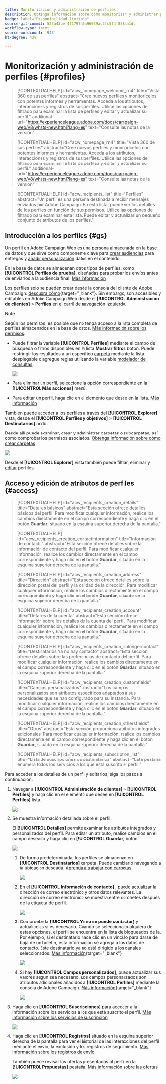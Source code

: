 ```yaml
---
title: Monitorización y administración de perfiles
description: Obtenga información sobre cómo monitorizar y administrar perfiles en Campaign Web.
badge: label="Disponibilidad limitada"
source-git-commit: 523a43bef4f179740a96039ac2fc5f4f858aa1dc
workflow-type: tm+mt
source-wordcount: '943'
ht-degree: 43%

---
```


# Monitorización y administración de perfiles {#profiles}

>[!CONTEXTUALHELP]
>id="acw_homepage_welcome_rn4"
>title="Vista 360 de sus perfiles"
>abstract="Cree nuevos perfiles y monitorícelos con potentes informes y herramientas. Acceda a los atributos, interacciones y registros de sus perfiles. Utilice las opciones de filtrado para examinar la lista de perfiles y editar y actualizar su perfil."
>additional-url="https://experienceleague.adobe.com/docs/campaign-web/v8/whats-new.html?lang=es" text="Consulte las notas de la versión"

<!--TO REMOVE BELOW-->
>[!CONTEXTUALHELP]
>id="acw_homepage_rn4"
>title="Vista 360 de sus perfiles"
>abstract="Cree nuevos perfiles y monitorícelos con potentes informes y herramientas. Acceda a los atributos, interacciones y registros de sus perfiles. Utilice las opciones de filtrado para examinar la lista de perfiles y editar y actualizar su perfil."
>additional-url="https://experienceleague.adobe.com/docs/campaign-web/v8/whats-new.html?lang=es" text="Consulte las notas de la versión"

<!--TO REMOVE ABOVE-->


>[!CONTEXTUALHELP]
>id="acw_recipients_list"
>title="Perfiles"
>abstract="Un perfil es una persona destinada a recibir mensajes enviados por Adobe Campaign. En esta lista, puede ver los detalles de los perfiles en función de sus permisos. Utilice las opciones de filtrado para examinar esta lista. Puede editar y actualizar un pequeño conjunto de atributos de los perfiles."

## Introducción a los perfiles {#gs}

Un perfil en Adobe Campaign Web es una persona almacenada en la base de datos y que sirve como componente clave para [crear audiencias](create-audience.md) para entregas y [añadir personalización](../personalization/personalize.md) datos en el contenido.

En la base de datos se almacenan otros tipos de perfiles, como **[!UICONTROL Perfiles de prueba]**, diseñadas para probar los envíos antes de enviarlos a la audiencia final. [Más información](test-profiles.md)

Los perfiles solo se pueden crear desde la consola del cliente de Adobe Campaign: [descubra cómo](https://experienceleague.adobe.com/docs/campaign/campaign-v8/audience/add-profiles/create-profiles.html){target="_blank"}. Sin embargo, son accesibles y editables en Adobe Campaign Web desde el **[!UICONTROL Administración de clientes]** > **Perfiles** en el carril de navegación izquierdo.

>[!NOTE]
>
>Según los permisos, es posible que no tenga acceso a la lista completa de perfiles almacenados en la base de datos. [Más información sobre los permisos](../get-started/permissions.md).

* Puede filtrar la variable **[!UICONTROL Perfiles]** mediante el campo de búsqueda o filtros disponibles en la lista **Mostrar filtros** botón. Puede restringir los resultados a un específico [carpeta](../get-started/permissions.md#folders) mediante la lista desplegable o agregue reglas utilizando la variable [modelador de consultas](../query/query-modeler-overview.md).

  ![](assets/profiles-list-filters.png)

* Para eliminar un perfil, seleccione la opción correspondiente en la **[!UICONTROL Más acciones]** menú.

* Para editar un perfil, haga clic en el elemento que desee en la lista. [Más información](#access)

También puede acceder a los perfiles a través del **[!UICONTROL Explorer]** vista, desde el **[!UICONTROL Perfiles y objetivos]** > **[!UICONTROL Destinatarios]** nodo.

Desde allí puede examinar, crear y administrar carpetas o subcarpetas, así como comprobar los permisos asociados. [Obtenga información sobre cómo crear carpetas](../get-started/permissions.md#folders)

![](assets/profiles-explorer-folder.png)

Desde el **[!UICONTROL Explorer]** vista también puede filtrar, eliminar y [editar](#access) perfiles.

## Acceso y edición de atributos de perfiles {#access}

>[!CONTEXTUALHELP]
>id="acw_recipients_creation_details"
>title="Detalles básicos"
>abstract="Esta sección ofrece detalles básicos del perfil. Para modificar cualquier información, realice los cambios directamente en el campo correspondiente y haga clic en el botón **Guardar**, situado en la esquina superior derecha de la pantalla."

>[!CONTEXTUALHELP]
>id="acw_recipients_creation_contactinformation"
>title="Información de contacto"
>abstract="Esta sección ofrece detalles sobre la información de contacto del perfil. Para modificar cualquier información, realice los cambios directamente en el campo correspondiente y haga clic en el botón **Guardar**, situado en la esquina superior derecha de la pantalla."

>[!CONTEXTUALHELP]
>id="acw_recipients_creation_address"
>title="Dirección"
>abstract="Esta sección ofrece detalles sobre la dirección postal del perfil y la calidad de la dirección. Para modificar cualquier información, realice los cambios directamente en el campo correspondiente y haga clic en el botón **Guardar**, situado en la esquina superior derecha de la pantalla."

>[!CONTEXTUALHELP]
>id="acw_recipients_creation_account"
>title="Detalles de la cuenta"
>abstract="Esta sección ofrece información sobre los detalles de la cuenta del perfil. Para modificar cualquier información, realice los cambios directamente en el campo correspondiente y haga clic en el botón **Guardar**, situado en la esquina superior derecha de la pantalla."

>[!CONTEXTUALHELP]
>id="acw_recipients_creation_nolongercontact"
>title="Destinatarios Ya no hay contacto"
>abstract="Esta sección ofrece detalles sobre las preferencias de contacto del perfil. Para modificar cualquier información, realice los cambios directamente en el campo correspondiente y haga clic en el botón **Guardar**, situado en la esquina superior derecha de la pantalla."

>[!CONTEXTUALHELP]
>id="acw_recipients_creation_customfields"
>title="Campos personalizados"
>abstract="Los campos personalizados son atributos específicos adaptados a sus necesidades que se han configurado para su instancia. Para modificar cualquier información, realice los cambios directamente en el campo correspondiente y haga clic en el botón **Guardar**, situado en la esquina superior derecha de la pantalla."

>[!CONTEXTUALHELP]
>id="acw_recipients_creation_othersfields"
>title="Otros"
>abstract="Esta sección proporciona atributos integrados adicionales. Para modificar cualquier información, realice los cambios directamente en el campo correspondiente y haga clic en el botón **Guardar**, situado en la esquina superior derecha de la pantalla."

>[!CONTEXTUALHELP]
>id="acw_recipients_subscription_list"
>title="Lista de suscripciones de destinatarios"
>abstract="Esta pestaña enumera todos los servicios a los que está suscrito el perfil."

Para acceder a los detalles de un perfil y editarlos, siga los pasos a continuación.

1. Navegar a **[!UICONTROL Administración de clientes]** > **[!UICONTROL Perfiles]** y haga clic en el elemento que desee en **[!UICONTROL Perfiles]** lista.

   ![](assets/profiles-list-select.png)

1. Se muestra información detallada sobre el perfil.

   El **[!UICONTROL Detalles]** permite examinar los atributos integrados y personalizados del perfil. Para editar un atributo, realice cambios en el campo deseado y haga clic en **[!UICONTROL Guardar]** botón.

   ![](assets/profile-details.png)

   1. De forma predeterminada, los perfiles se almacenan en **[!UICONTROL Destinatarios]** carpeta. Puede cambiarlo navegando a la ubicación deseada. [Aprenda a trabajar con carpetas](../get-started/permissions.md#folders)

      ![](assets/profile-folder.png)

   1. En el **[!UICONTROL Información de contacto]** , puede actualizar la dirección de correo electrónico y otros datos relevantes. La dirección de correo electrónico se muestra entre corchetes después de la etiqueta de perfil.

      ![](assets/profile-address.png)

   1. Compruebe la **[!UICONTROL Ya no se puede contactar]** y actualícelas si es necesario. Cuando se selecciona cualquiera de estas opciones, el perfil se encuentra en la lista de bloqueados de la. Por ejemplo, si el destinatario hace clic en un vínculo para darse de baja de un boletín, esta información se agrega a los datos de contacto. Este destinatario ya no está dirigido a los canales seleccionados. [Más información](https://experienceleague.adobe.com/docs/campaign/campaign-v8/send/failures/quarantines.html){target="_blank"}

      ![](assets/profile-no-longer-contact.png)

   1. Si hay **[!UICONTROL Campos personalizados]**, puede actualizar sus valores según sea necesario. Los campos personalizados son atributos adicionales añadidos a **[!UICONTROL Perfiles]** mediante la consola de Adobe Campaign. [Más información](https://experienceleague.adobe.com/docs/campaign/campaign-v8/developer/shemas-forms/extend-schema.html){target="_blank"}

      ![](assets/profile-custom-fields.png)

1. Haga clic en **[!UICONTROL Suscripciones]** para acceder a la información sobre los servicios a los que está suscrito el perfil. [Más información sobre los servicios de suscripción](manage-services.md)

   ![](assets/profile-subscriptions.png)

1. Haga clic en **[!UICONTROL Registros]** situado en la esquina superior derecha de la pantalla para ver el historial de las interacciones del perfil mediante el envío, la exclusión y los registros de seguimiento. [Más información sobre los registros de envío](../monitor/delivery-logs.md)

   También puede revisar las ofertas presentadas al perfil en la **[!UICONTROL Propuestas]** pestaña. [Más información sobre las ofertas](../msg/offers.md)

   ![](assets/profile-logs.png)
